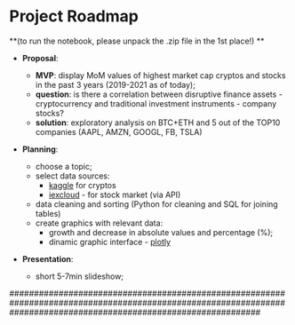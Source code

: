 # Project Roadmap

**(to run the notebook, please unpack the .zip file in the 1st place!)
**

* **Proposal**: 
    * **MVP**: display MoM values of highest market cap cryptos and stocks in the past 3 years (2019-2021 as of today);
    * **question**: is there a correlation between disruptive finance assets - cryptocurrency and traditional investment instruments - company stocks? 
    * **solution**: exploratory analysis on BTC+ETH and 5 out of the TOP10 companies (AAPL, AMZN, GOOGL, FB, TSLA) 
   
* **Planning**: 
    * choose a topic;
    * select data sources:
        * [kaggle](https://www.kaggle.com/tencars/392-crypto-currency-pairs-at-minute-resolution) for cryptos  
        * [iexcloud](https://iexcloud.io/ ) - for stock market (via API)
    * data cleaning and sorting (Python for cleaning and SQL for joining tables)
    * create graphics with relevant data:
        * growth and decrease in absolute values and percentage (%);
        * dinamic graphic interface - [plotly](https://plotly.com/python/plotly-express/) 
        
 * **Presentation**: 
    * short 5-7min slideshow;

###################################################################################################################################################################
